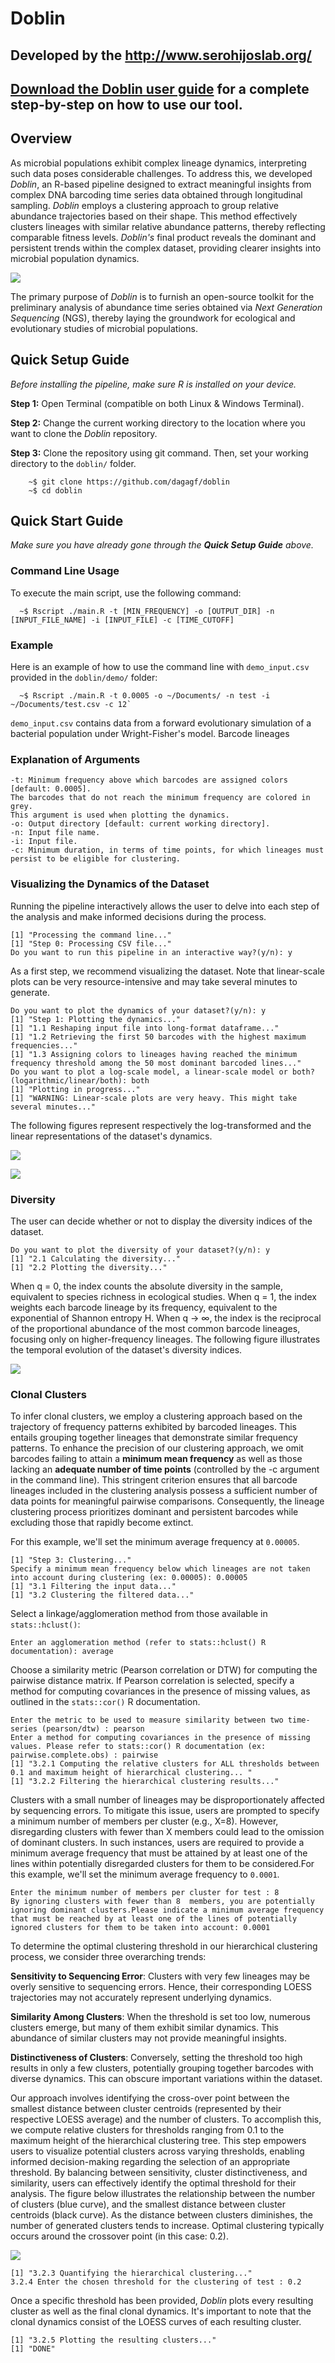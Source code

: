 # Doblin

## Developed by the <http://www.serohijoslab.org/>

## [Download the Doblin user guide](https://github.com/dagagf/doblin/blob/master/vignettes/doblin.pdf) for a complete step-by-step on how to use our tool.

## Overview

As microbial populations exhibit complex lineage dynamics, interpreting such data poses considerable challenges. To address this, we developed *Doblin*, an R-based pipeline designed to extract meaningful insights from complex DNA barcoding time series data obtained through longitudinal sampling. *Doblin* employs a clustering approach to group relative abundance trajectories based on their shape. This method effectively clusters lineages with similar relative abundance patterns, thereby reflecting comparable fitness levels. *Doblin's* final product reveals the dominant and persistent trends within the complex dataset, providing clearer insights into microbial population dynamics.

![](https://github.com/dagagf/doblin/blob/master/vignettes/images/doblin_readme.jpg?raw=true)

The primary purpose of *Doblin* is to furnish an open-source toolkit for the preliminary analysis of abundance time series obtained via *Next Generation Sequencing* (NGS), thereby laying the groundwork for ecological and evolutionary studies of microbial populations.

## Quick Setup Guide

*Before installing the pipeline, make sure R is installed on your device.*

**Step 1:** Open Terminal (compatible on both Linux & Windows Terminal).

**Step 2:** Change the current working directory to the location where you want to clone the *Doblin* repository.

**Step 3:** Clone the repository using git command. Then, set your working directory to the `doblin/` folder.

```
    ~$ git clone https://github.com/dagagf/doblin
    ~$ cd doblin
```
    
## Quick Start Guide

*Make sure you have already gone through the **Quick Setup Guide** above.*

### Command Line Usage

To execute the main script, use the following command:
```
  ~$ Rscript ./main.R -t [MIN_FREQUENCY] -o [OUTPUT_DIR] -n [INPUT_FILE_NAME] -i [INPUT_FILE] -c [TIME_CUTOFF]
```
### Example

Here is an example of how to use the command line with `demo_input.csv` provided in the `doblin/demo/` folder:
```
  ~$ Rscript ./main.R -t 0.0005 -o ~/Documents/ -n test -i ~/Documents/test.csv -c 12`
```
`demo_input.csv` contains data from a forward evolutionary simulation of a bacterial population under Wright-Fisher's model. Barcode lineages 

### Explanation of Arguments
```
-t: Minimum frequency above which barcodes are assigned colors [default: 0.0005].
The barcodes that do not reach the minimum frequency are colored in grey. 
This argument is used when plotting the dynamics. 
-o: Output directory [default: current working directory].
-n: Input file name.
-i: Input file.
-c: Minimum duration, in terms of time points, for which lineages must persist to be eligible for clustering.
```

### Visualizing the Dynamics of the Dataset

Running the pipeline interactively allows the user to delve into each step of the analysis and make informed decisions during the process.

```
[1] "Processing the command line..."
[1] "Step 0: Processing CSV file..."
Do you want to run this pipeline in an interactive way?(y/n): y
```
As a first step, we recommend visualizing the dataset. Note that linear-scale plots can be very resource-intensive and may take several minutes to generate.

```
Do you want to plot the dynamics of your dataset?(y/n): y
[1] "Step 1: Plotting the dynamics..."
[1] "1.1 Reshaping input file into long-format dataframe..."
[1] "1.2 Retrieving the first 50 barcodes with the highest maximum frequencies..."
[1] "1.3 Assigning colors to lineages having reached the minimum frequency threshold among the 50 most dominant barcoded lines..."
Do you want to plot a log-scale model, a linear-scale model or both? (logarithmic/linear/both): both
[1] "Plotting in progress..."
[1] "WARNING: Linear-scale plots are very heavy. This might take several minutes..."
```
The following figures represent respectively the log-transformed and the linear representations of the dataset's dynamics.

![](https://github.com/dagagf/doblin/blob/master/vignettes/images/test_line.jpg?raw=true)

![](https://github.com/dagagf/doblin/blob/master/vignettes/images/test_area.jpg?raw=true)

### Diversity

The user can decide whether or not to display the diversity indices of the dataset. 

```
Do you want to plot the diversity of your dataset?(y/n): y
[1] "2.1 Calculating the diversity..."
[1] "2.2 Plotting the diversity..."
```

When q = 0, the index counts the absolute diversity in the sample, equivalent to species richness in ecological studies. When q = 1, the index weights each barcode lineage by its frequency, equivalent to the exponential of Shannon entropy H. When q → ∞, the index is the reciprocal of the proportional abundance of the most common barcode lineages, focusing only on higher-frequency lineages. The following figure illustrates the temporal evolution of the dataset's diversity indices.

![](https://github.com/dagagf/doblin/blob/master/vignettes/images/test_diversity.jpg?raw=true)

### Clonal Clusters

To infer clonal clusters, we employ a clustering approach based on the trajectory of frequency patterns exhibited by barcoded lineages. This entails grouping together lineages that demonstrate similar frequency patterns. To enhance the precision of our clustering approach, we omit barcodes failing to attain a **minimum mean frequency** as well as those lacking an **adequate number of time points** (controlled by the -c argument in the command line). This stringent criterion ensures that all barcode lineages included in the clustering analysis possess a sufficient number of data points for meaningful pairwise comparisons. Consequently, the lineage clustering process prioritizes dominant and persistent barcodes while excluding those that rapidly become extinct.

For this example, we'll set the minimum average frequency at `0.00005`.

```
[1] "Step 3: Clustering..."
Specify a minimum mean frequency below which lineages are not taken into account during clustering (ex: 0.00005): 0.00005
[1] "3.1 Filtering the input data..."
[1] "3.2 Clustering the filtered data..."
```
Select a linkage/agglomeration method from those available in `stats::hclust()`:

```
Enter an agglomeration method (refer to stats::hclust() R documentation): average
```
Choose a similarity metric (Pearson correlation or DTW) for computing the pairwise distance matrix. If Pearson correlation is selected, specify a method for computing covariances in the presence of missing values, as outlined in the `stats::cor()` R documentation.

```
Enter the metric to be used to measure similarity between two time-series (pearson/dtw) : pearson
Enter a method for computing covariances in the presence of missing values. Please refer to stats::cor() R documentation (ex: pairwise.complete.obs) : pairwise
[1] "3.2.1 Computing the relative clusters for ALL thresholds between 0.1 and maximum height of hierarchical clustering... "
[1] "3.2.2 Filtering the hierarchical clustering results..."
```
Clusters with a small number of lineages may be disproportionately affected by sequencing errors. To mitigate this issue, users are prompted to specify a minimum number of members per cluster (e.g., X=8). However, disregarding clusters with fewer than X members could lead to the omission of dominant clusters. In such instances, users are required to provide a minimum average frequency that must be attained by at least one of the lines within potentially disregarded clusters for them to be considered.For this example, we'll set the minimum average frequency to `0.0001`.
```
Enter the minimum number of members per cluster for test : 8
By ignoring clusters with fewer than 8  members, you are potentially ignoring dominant clusters.Please indicate a minimum average frequency that must be reached by at least one of the lines of potentially ignored clusters for them to be taken into account: 0.0001
```
To determine the optimal clustering threshold in our hierarchical clustering process, we consider three overarching trends:

**Sensitivity to Sequencing Error**: Clusters with very few lineages may be overly sensitive to sequencing errors. Hence, their corresponding LOESS trajectories may not accurately represent underlying dynamics.

**Similarity Among Clusters**: When the threshold is set too low, numerous clusters emerge, but many of them exhibit similar dynamics. This abundance of similar clusters may not provide meaningful insights.

**Distinctiveness of Clusters**: Conversely, setting the threshold too high results in only a few clusters, potentially grouping together barcodes with diverse dynamics. This can obscure important variations within the dataset.

Our approach involves identifying the cross-over point between the smallest distance between cluster centroids (represented by their respective LOESS average) and the number of clusters. To accomplish this, we compute relative clusters for thresholds ranging from 0.1 to the maximum height of the hierarchical clustering tree. This step empowers users to visualize potential clusters across varying thresholds, enabling informed decision-making regarding the selection of an appropriate threshold. By balancing between sensitivity, cluster distinctiveness, and similarity, users can effectively identify the optimal threshold for their analysis. The figure below illustrates the relationship between the number of clusters (blue curve), and the smallest distance between cluster centroids (black curve). As the distance between clusters diminishes, the number of generated clusters tends to increase. Optimal clustering typically occurs around the crossover point (in this case: 0.2).

![](https://github.com/dagagf/doblin/blob/master/vignettes/images/test_threshold_selection.jpg?raw=true)

```
[1] "3.2.3 Quantifying the hierarchical clustering..."
3.2.4 Enter the chosen threshold for the clustering of test : 0.2
```
Once a specific threshold has been provided, *Doblin* plots every resulting cluster as well as the final clonal dynamics. It's important to note that the clonal dynamics consist of the LOESS curves of each resulting cluster.

```
[1] "3.2.5 Plotting the resulting clusters..."
[1] "DONE"
```




